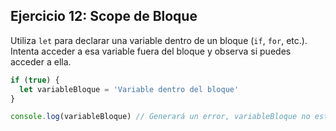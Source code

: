 ## Ejercicio 12: Scope de Bloque

Utiliza `let` para declarar una variable dentro de un bloque (`if`, `for`, etc.). Intenta acceder a esa variable fuera del bloque y observa si puedes acceder a ella.

```javascript
if (true) {
  let variableBloque = 'Variable dentro del bloque'
}

console.log(variableBloque) // Generará un error, variableBloque no está definida fuera del bloque
```
